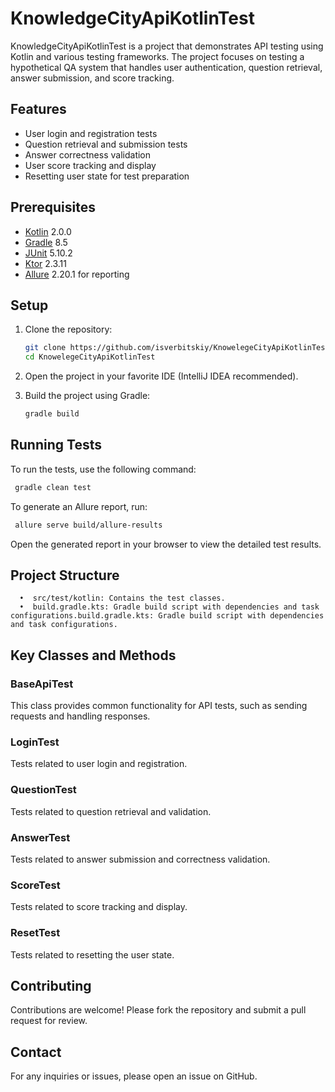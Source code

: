 # KnowledgeCityApiKotlinTest

KnowledgeCityApiKotlinTest is a project that demonstrates API testing using Kotlin and various testing frameworks. The
project focuses on testing a hypothetical QA system that handles user authentication, question retrieval, answer
submission, and score tracking.

## Features

- User login and registration tests
- Question retrieval and submission tests
- Answer correctness validation
- User score tracking and display
- Resetting user state for test preparation

## Prerequisites

- [Kotlin](https://kotlinlang.org/) 2.0.0
- [Gradle](https://gradle.org/) 8.5
- [JUnit](https://junit.org/junit5/) 5.10.2
- [Ktor](https://ktor.io/) 2.3.11
- [Allure](https://docs.qameta.io/allure/) 2.20.1 for reporting

## Setup

1. Clone the repository:

   ```bash
   git clone https://github.com/isverbitskiy/KnowelegeCityApiKotlinTest.git
   cd KnowelegeCityApiKotlinTest
   ```

2. Open the project in your favorite IDE (IntelliJ IDEA recommended).
3. Build the project using Gradle:

   ```bash
   gradle build
   ```

## Running Tests

To run the tests, use the following command:

   ```bash
    gradle clean test
   ```

To generate an Allure report, run:

   ```bash
    allure serve build/allure-results
   ```

Open the generated report in your browser to view the detailed test results.

## Project Structure

      •  src/test/kotlin: Contains the test classes.
      •  build.gradle.kts: Gradle build script with dependencies and task configurations.build.gradle.kts: Gradle build script with dependencies and task configurations.

## Key Classes and Methods

### BaseApiTest

This class provides common functionality for API tests, such as sending requests and handling responses.

### LoginTest

Tests related to user login and registration.

### QuestionTest

Tests related to question retrieval and validation.

### AnswerTest

Tests related to answer submission and correctness validation.

### ScoreTest

Tests related to score tracking and display.

### ResetTest

Tests related to resetting the user state.

## Contributing

Contributions are welcome! Please fork the repository and submit a pull request for review.

## Contact

For any inquiries or issues, please open an issue on GitHub.